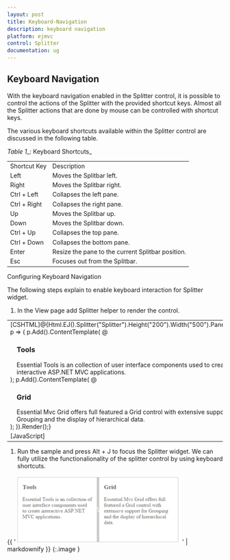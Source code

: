 ```yaml
---
layout: post
title: Keyboard-Navigation
description: keyboard navigation
platform: ejmvc
control: Splitter
documentation: ug
---
```


## Keyboard Navigation

With the keyboard navigation enabled in the Splitter control, it is possible to control the actions of the Splitter with the provided shortcut keys. Almost all the Splitter actions that are done by mouse can be controlled with shortcut keys.

The various keyboard shortcuts available within the Splitter control are discussed in the following table.

_Table_ _1__: Keyboard Shortcuts_

<table>
<tr>
<td>
Shortcut Key</td><td>
Description</td></tr>
<tr>
<td>
Left</td><td>
Moves the Splitbar left. </td></tr>
<tr>
<td>
Right</td><td>
Moves the Splitbar right. </td></tr>
<tr>
<td>
Ctrl + Left</td><td>
Collapses the left pane.</td></tr>
<tr>
<td>
Ctrl + Right</td><td>
Collapses the right pane.</td></tr>
<tr>
<td>
Up</td><td>
Moves the Splitbar up.</td></tr>
<tr>
<td>
Down</td><td>
Moves the Splitbar down.</td></tr>
<tr>
<td>
Ctrl + Up</td><td>
Collapses the top pane.</td></tr>
<tr>
<td>
Ctrl + Down</td><td>
Collapses the bottom pane.</td></tr>
<tr>
<td>
Enter</td><td>
Resize the pane to the current Splitbar position.</td></tr>
<tr>
<td>
Esc</td><td>
Focuses out from the Splitbar.</td></tr>
</table>
Configuring Keyboard Navigation

The following steps explain to enable keyboard interaction for Splitter widget.

1. In the View page add Splitter helper to render the control. 



<table>
<tr>
<td>
[CSHTML]@{Html.EJ().Splitter("Splitter").Height("200").Width("500").PaneProperties(    p =>    {        p.Add().ContentTemplate(            @<div>                 <div style="padding: 0px 15px;">                     <h3 class="h3">Tools </h3>                     Essential Tools is an collection of user interface components used to create interactive                     ASP.NET MVC applications.                 </div>            </div>);        p.Add().ContentTemplate(            @<div>                 <div style="padding: 0px 15px;">                     <h3 class="h3">Grid </h3>                     Essential Mvc Grid offers full featured a Grid control with extensive support for                     Grouping and the display of hierarchical data.                 </div>            </div>);    }).Render();}</td></tr>
<tr>
<td>
[JavaScript]    <script type="text/javascript">//Control focus key        $(document).on("keydown", function (e) {            if (e.altKey && e.keyCode === 74) { // j- key code.                $("#Splitter .e-splitbar")[0].focus();            }        });    </script></td></tr>
</table>






1. Run the sample and press Alt + J to focus the Splitter widget. We can fully utilize the functionalionality of the splitter control by using keyboard shortcuts.



{{ '![](Keyboard-Navigation_images/Keyboard-Navigation_img1.png)' | markdownify }}
{:.image }


